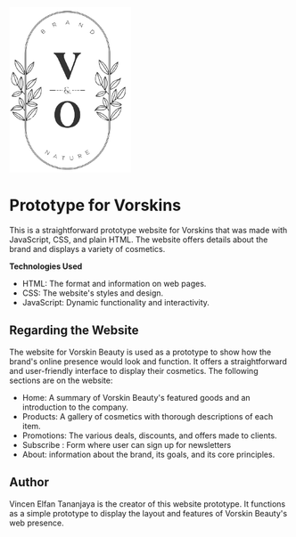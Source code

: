 ![Logo](images/logo.png)

# Prototype for Vorskins

This is a straightforward prototype website for Vorskins that was made with JavaScript, CSS, and plain HTML. The website offers details about the brand and displays a variety of cosmetics.

**Technologies Used**
- HTML: The format and information on web pages.
- CSS: The website's styles and design.
- JavaScript: Dynamic functionality and interactivity.
  
## Regarding the Website
The website for Vorskin Beauty is used as a prototype to show how the brand's online presence would look and function. It offers a straightforward and user-friendly interface to display their cosmetics. The following sections are on the website:

- Home: A summary of Vorskin Beauty's featured goods and an introduction to the company.
- Products: A gallery of cosmetics with thorough descriptions of each item.
- Promotions: The various deals, discounts, and offers made to clients.
- Subscribe : Form where user can sign up for newsletters
- About: information about the brand, its goals, and its core principles.
  
## Author
Vincen Elfan Tananjaya is the creator of this website prototype. It functions as a simple prototype to display the layout and features of Vorskin Beauty's web presence.



